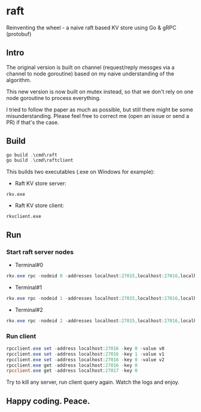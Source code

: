 # raft
Reinventing the wheel - a naive raft based KV store using Go & gRPC (protobuf)

## Intro
The original version is built on channel (request/reply messges via a channel to node goroutine) based on my naive understanding of the algorithm.

This new version is now built on mutex instead, so that we don't rely on one node goroutine to process everything.

I tried to follow the paper as much as possible, but still there might be some misunderstanding. Please feel free to correct me (open an issue or send a PR) if that's the case.

## Build
```PowerShell
go build .\cmd\raft
go build .\cmd\raftclient
```
This builds two executables (.exe on Windows for example):
- Raft KV store server:
```
rkv.exe
```
- Raft KV store client:
```
rkvclient.exe
```

## Run
### Start raft server nodes
- Terminal#0
```PowerShell
rkv.exe rpc -nodeid 0 -addresses localhost:27015,localhost:27016,localhost:27017
```
- Terminal#1
```PowerShell
rkv.exe rpc -nodeid 1 -addresses localhost:27015,localhost:27016,localhost:27017
```
- Terminal#2
```PowerShell
rkv.exe rpc -nodeid 2 -addresses localhost:27015,localhost:27016,localhost:27017
```
### Run client
```PowerShell
rpcclient.exe set -address localhost:27016 -key 0 -value v0
rpcclient.exe set -address localhost:27016 -key 1 -value v1
rpcclient.exe set -address localhost:27016 -key 0 -value v2
rpcclient.exe get -address localhost:27016 -key 0
rpcclient.exe get -address localhost:27017 -key 0
```
Try to kill any server, run client query again.
Watch the logs and enjoy.

## Happy coding. Peace.
